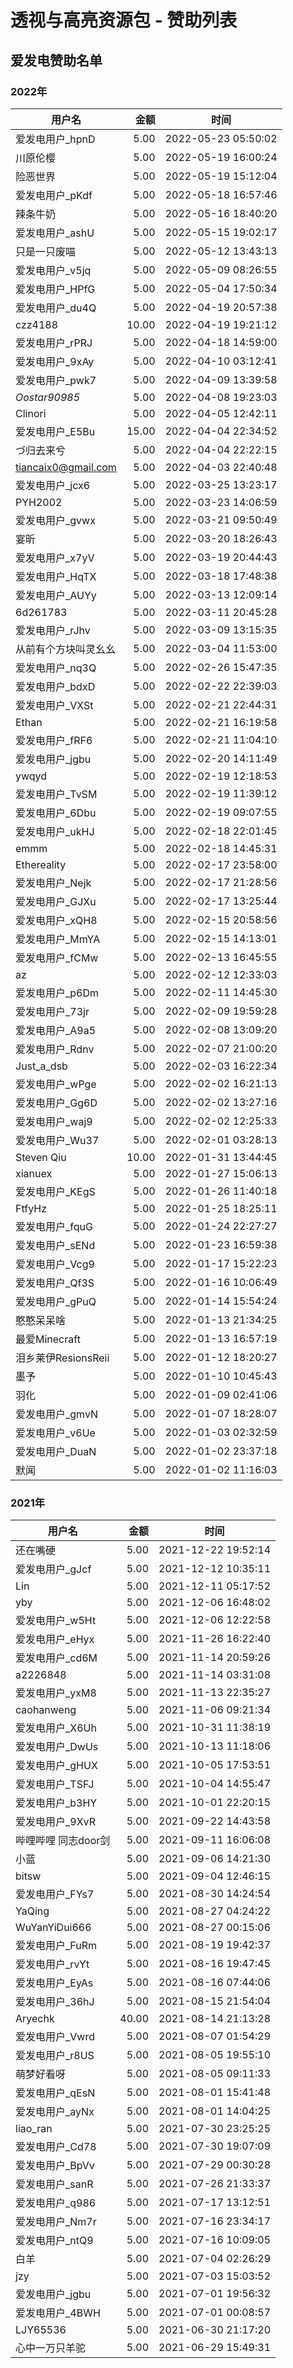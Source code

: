 # 透视与高亮资源包 - 赞助列表
## 爱发电赞助名单
### 2022年
| 用户名 | 金额 | 时间 |
| - | -: | - |
| 爱发电用户_hpnD | 5.00 | 2022-05-23 05:50:02 |
| 川原伦樱 | 5.00 | 2022-05-19 16:00:24 |
| 险恶世界 | 5.00 | 2022-05-19 15:12:04 |
| 爱发电用户_pKdf | 5.00 | 2022-05-18 16:57:46 |
| 辣条牛奶 | 5.00 | 2022-05-16 18:40:20 |
| 爱发电用户_ashU | 5.00 | 2022-05-15 19:02:17 |
| 只是一只废喵 | 5.00 | 2022-05-12 13:43:13 |
| 爱发电用户_v5jq | 5.00 | 2022-05-09 08:26:55 |
| 爱发电用户_HPfG | 5.00 | 2022-05-04 17:50:34 |
| 爱发电用户_du4Q | 5.00 | 2022-04-19 20:57:38 |
| czz4188 | 10.00 | 2022-04-19 19:21:12 |
| 爱发电用户_rPRJ | 5.00 | 2022-04-18 14:59:00 |
| 爱发电用户_9xAy | 5.00 | 2022-04-10 03:12:41 |
| 爱发电用户_pwk7 | 5.00 | 2022-04-09 13:39:58 |
| _Oostar90985_ | 5.00 | 2022-04-08 19:23:03 |
| Clinori | 5.00 | 2022-04-05 12:42:11 |
| 爱发电用户_E5Bu | 15.00 | 2022-04-04 22:34:52 |
| づ归去来兮 | 5.00 | 2022-04-04 22:22:15 |
| tiancaix0@gmail.com | 5.00 | 2022-04-03 22:40:48 |
| 爱发电用户_jcx6 | 5.00 | 2022-03-25 13:23:17 |
| PYH2002 | 5.00 | 2022-03-23 14:06:59 |
| 爱发电用户_gvwx | 5.00 | 2022-03-21 09:50:49 |
| 宴昕 | 5.00 | 2022-03-20 18:26:43 |
| 爱发电用户_x7yV | 5.00 | 2022-03-19 20:44:43 |
| 爱发电用户_HqTX | 5.00 | 2022-03-18 17:48:38 |
| 爱发电用户_AUYy | 5.00 | 2022-03-13 12:09:14 |
| 6d261783 | 5.00 | 2022-03-11 20:45:28 |
| 爱发电用户_rJhv | 5.00 | 2022-03-09 13:15:35 |
| 从前有个方块叫灵幺幺 | 5.00 | 2022-03-04 11:53:00 |
| 爱发电用户_nq3Q | 5.00 | 2022-02-26 15:47:35 |
| 爱发电用户_bdxD | 5.00 | 2022-02-22 22:39:03 |
| 爱发电用户_VXSt | 5.00 | 2022-02-21 22:44:31 |
| Ethan | 5.00 | 2022-02-21 16:19:58 |
| 爱发电用户_fRF6 | 5.00 | 2022-02-21 11:04:10 |
| 爱发电用户_jgbu | 5.00 | 2022-02-20 14:11:49 |
| ywqyd | 5.00 | 2022-02-19 12:18:53 |
| 爱发电用户_TvSM | 5.00 | 2022-02-19 11:39:12 |
| 爱发电用户_6Dbu | 5.00 | 2022-02-19 09:07:55 |
| 爱发电用户_ukHJ | 5.00 | 2022-02-18 22:01:45 |
| emmm | 5.00 | 2022-02-18 14:45:31 |
| Ethereality | 5.00 | 2022-02-17 23:58:00 |
| 爱发电用户_Nejk | 5.00 | 2022-02-17 21:28:56 |
| 爱发电用户_GJXu | 5.00 | 2022-02-17 13:25:44 |
| 爱发电用户_xQH8 | 5.00 | 2022-02-15 20:58:56 |
| 爱发电用户_MmYA | 5.00 | 2022-02-15 14:13:01 |
| 爱发电用户_fCMw | 5.00 | 2022-02-13 16:45:55 |
| az | 5.00 | 2022-02-12 12:33:03 |
| 爱发电用户_p6Dm | 5.00 | 2022-02-11 14:45:30 |
| 爱发电用户_73jr | 5.00 | 2022-02-09 19:59:28 |
| 爱发电用户_A9a5 | 5.00 | 2022-02-08 13:09:20 |
| 爱发电用户_Rdnv | 5.00 | 2022-02-07 21:00:20 |
| Just_a_dsb | 5.00 | 2022-02-03 16:22:34 |
| 爱发电用户_wPge | 5.00 | 2022-02-02 16:21:13 |
| 爱发电用户_Gg6D | 5.00 | 2022-02-02 13:27:16 |
| 爱发电用户_waj9 | 5.00 | 2022-02-02 12:25:33 |
| 爱发电用户_Wu37 | 5.00 | 2022-02-01 03:28:13 |
| Steven Qiu | 10.00 | 2022-01-31 13:44:45 |
| xianuex | 5.00 | 2022-01-27 15:06:13 |
| 爱发电用户_KEgS | 5.00 | 2022-01-26 11:40:18 |
| FtfyHz | 5.00 | 2022-01-25 18:25:11 |
| 爱发电用户_fquG | 5.00 | 2022-01-24 22:27:27 |
| 爱发电用户_sENd | 5.00 | 2022-01-23 16:59:38 |
| 爱发电用户_Vcg9 | 5.00 | 2022-01-17 15:22:23 |
| 爱发电用户_Qf3S | 5.00 | 2022-01-16 10:06:49 |
| 爱发电用户_gPuQ | 5.00 | 2022-01-14 15:54:24 |
| 憨憨呆呆啥 | 5.00 | 2022-01-13 21:34:25 |
| 最爱Minecraft | 5.00 | 2022-01-13 16:57:19 |
| 泪乡莱伊ResionsReii | 5.00 | 2022-01-12 18:20:27 |
| 墨予 | 5.00 | 2022-01-10 10:45:43 |
| 羽化 | 5.00 | 2022-01-09 02:41:06 |
| 爱发电用户_gmvN | 5.00 | 2022-01-07 18:28:07 |
| 爱发电用户_v6Ue | 5.00 | 2022-01-03 02:32:59 |
| 爱发电用户_DuaN | 5.00 | 2022-01-02 23:37:18 |
| 默闻 | 5.00 | 2022-01-02 11:16:03 |

### 2021年
| 用户名 | 金额 | 时间 |
| - | -: | - |
| 还在嘴硬 | 5.00 | 2021-12-22 19:52:14 |
| 爱发电用户_gJcf | 5.00 | 2021-12-12 10:35:11 |
| Lin | 5.00 | 2021-12-11 05:17:52 |
| yby | 5.00 | 2021-12-06 16:48:02 |
| 爱发电用户_w5Ht | 5.00 | 2021-12-06 12:22:58 |
| 爱发电用户_eHyx | 5.00 | 2021-11-26 16:22:40 |
| 爱发电用户_cd6M | 5.00 | 2021-11-14 20:59:26 |
| a2226848 | 5.00 | 2021-11-14 03:31:08 |
| 爱发电用户_yxM8 | 5.00 | 2021-11-13 22:35:27 |
| caohanweng | 5.00 | 2021-11-06 09:21:34 |
| 爱发电用户_X6Uh | 5.00 | 2021-10-31 11:38:19 |
| 爱发电用户_DwUs | 5.00 | 2021-10-13 11:18:06 |
| 爱发电用户_gHUX | 5.00 | 2021-10-05 17:53:51 |
| 爱发电用户_TSFJ | 5.00 | 2021-10-04 14:55:47 |
| 爱发电用户_b3HY | 5.00 | 2021-10-01 22:20:15 |
| 爱发电用户_9XvR | 5.00 | 2021-09-22 14:43:58 |
| 哔哩哔哩 同志door剑 | 5.00 | 2021-09-11 16:06:08 |
| 小蓝 | 5.00 | 2021-09-06 14:21:30 |
| bitsw | 5.00 | 2021-09-04 12:46:15 |
| 爱发电用户_FYs7 | 5.00 | 2021-08-30 14:24:54 |
| YaQing | 5.00 | 2021-08-27 04:24:22 |
| WuYanYiDui666 | 5.00 | 2021-08-27 00:15:06 |
| 爱发电用户_FuRm | 5.00 | 2021-08-19 19:42:37 |
| 爱发电用户_rvYt | 5.00 | 2021-08-16 19:47:45 |
| 爱发电用户_EyAs | 5.00 | 2021-08-16 07:44:06 |
| 爱发电用户_36hJ | 5.00 | 2021-08-15 21:54:04 |
| Aryechk | 40.00 | 2021-08-14 21:13:28 |
| 爱发电用户_Vwrd | 5.00 | 2021-08-07 01:54:29 |
| 爱发电用户_r8US | 5.00 | 2021-08-05 19:55:10 |
| 萌梦好看呀 | 5.00 | 2021-08-05 09:11:33 |
| 爱发电用户_qEsN | 5.00 | 2021-08-01 15:41:48 |
| 爱发电用户_ayNx | 5.00 | 2021-08-01 14:04:25 |
| liao_ran | 5.00 | 2021-07-30 23:25:25 |
| 爱发电用户_Cd78 | 5.00 | 2021-07-30 19:07:09 |
| 爱发电用户_BpVv | 5.00 | 2021-07-29 00:30:28 |
| 爱发电用户_sanR | 5.00 | 2021-07-26 21:33:37 |
| 爱发电用户_q986 | 5.00 | 2021-07-17 13:12:51 |
| 爱发电用户_Nm7r | 5.00 | 2021-07-16 23:34:17 |
| 爱发电用户_ntQ9 | 5.00 | 2021-07-16 10:09:05 |
| 白羊 | 5.00 | 2021-07-04 02:26:29 |
| jzy | 5.00 | 2021-07-03 15:03:52 |
| 爱发电用户_jgbu | 5.00 | 2021-07-01 19:56:32 |
| 爱发电用户_4BWH | 5.00 | 2021-07-01 00:08:57 |
| LJY65536 | 5.00 | 2021-06-30 21:17:20 |
| 心中一万只羊驼 | 5.00 | 2021-06-29 15:49:31 |
